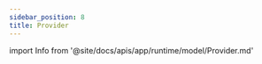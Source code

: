 ```yaml
---
sidebar_position: 8
title: Provider
---
```


import Info from '@site/docs/apis/app/runtime/model/Provider.md'

<Info />
